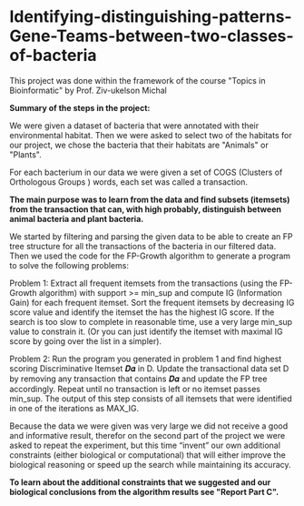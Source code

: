 # Identifying-distinguishing-patterns-Gene-Teams-between-two-classes-of-bacteria
This project was done within the framework of the course "Topics in Bioinformatic" by Prof. Ziv-ukelson Michal

**Summary of the steps in the project:**

We were given a dataset of bacteria that were annotated with their environmental habitat. Then we were asked to select two of the habitats for our project, we chose the bacteria that their habitats are "Animals" or "Plants".

For each bacterium in our data we were given a set of COGS (Clusters of Orthologous Groups ) words, each set was called a transaction.

**The main purpose was to learn from the data and find subsets (itemsets) from the transaction that can, with high probably, distinguish between animal bacteria and plant bacteria.**

We started by filtering and parsing the given data to be able to create an FP tree structure for all the transactions of the bacteria in our filtered data. 
Then we used the code for the FP-Growth algorithm to generate a program to solve the following problems:

Problem 1: 
Extract all frequent itemsets from the transactions (using the FP-Growth algorithm) with support >= min_sup and compute IG (Information Gain) for each frequent itemset. 
Sort the frequent itemsets by decreasing IG score value and identify the itemset the has the highest IG score. 
If the search is too slow to complete in reasonable time, use a very large min_sup value to constrain it. (Or you can just identify the itemset with maximal IG score by going over the list in a simpler).

Problem 2: 
Run the program you generated in problem 1 and find highest scoring Discriminative Itemset 𝑫𝜶 in D. 
Update the transactional data set D by removing any transaction that contains 𝑫𝜶 and update the FP tree accordingly. 
Repeat until no transaction is left or no itemset passes min_sup. 
The output of this step consists of all itemsets that were identified in one of the iterations as MAX_IG. 

Because the data we were given was very large we did not receive a good and informative result, therefor on the second part of the project we were asked to repeat the experiment, but this time “invent” our own additional constraints (either biological or computational) that will either improve the biological reasoning or speed up the search while maintaining its accuracy.

**To learn about the additional constraints that we suggested and our biological conclusions from the algorithm results see "Report Part C".**
